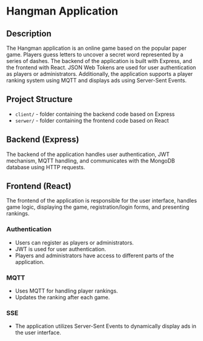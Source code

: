 # Hangman Application

## Description
The Hangman application is an online game based on the popular paper game. Players guess letters to uncover a secret word represented by a series of dashes. The backend of the application is built with Express, and the frontend with React. JSON Web Tokens are used for user authentication as players or administrators. Additionally, the application supports a player ranking system using MQTT and displays ads using Server-Sent Events.

## Project Structure
- `client/` - folder containing the backend code based on Express
- `serwer/` - folder containing the frontend code based on React

## Backend (Express)
The backend of the application handles user authentication, JWT mechanism, MQTT handling, and communicates with the MongoDB database using HTTP requests.

## Frontend (React)
The frontend of the application is responsible for the user interface, handles game logic, displaying the game, registration/login forms, and presenting rankings.

### Authentication
- Users can register as players or administrators.
- JWT is used for user authentication.
- Players and administrators have access to different parts of the application.

### MQTT
- Uses MQTT for handling player rankings.
- Updates the ranking after each game.

### SSE
- The application utilizes Server-Sent Events to dynamically display ads in the user interface.
